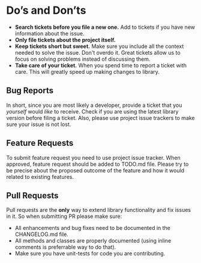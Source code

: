 # Do’s and Don’ts

* **Search tickets before you file a new one.** Add to tickets if you have new information about the issue.
* **Only file tickets about the project itself.**
* **Keep tickets short but sweet.** Make sure you include all the context needed to solve the issue. Don't overdo it. Great tickets allow us to focus on solving problems instead of discussing them.
* **Take care of your ticket.** When you spend time to report a ticket with care. This will greatly speed up making changes to library.

## Bug Reports

In short, since you are most likely a developer, provide a ticket that you _yourself_ would _like_ to receive. Check if you are using the latest library version before filing a ticket. Also, please use project issue trackers to make sure your issue is not lost. 

## Feature Requests

To submit feature request you need to use project issue tracker. When approved, feature request should be added to TODO.md file.  Please try to be precise about the proposed outcome of the feature and how it would related to existing features. 

## Pull Requests

Pull requests are the **only** way to extend library functionality and fix issues in it. So when submitting PR please make sure:
* All enhancements and bug fixes need to be documented in the CHANGELOG.md file.
* All methods and classes are properly documented (using inline comments is preferrable way to do that).
* Make sure you have unit-tests for code you are contributing.



